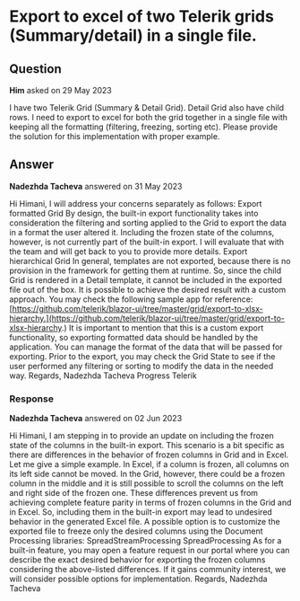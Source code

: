 # Export to excel of two Telerik grids (Summary/detail) in a single file.

## Question

**Him** asked on 29 May 2023

I have two Telerik Grid (Summary & Detail Grid). Detail Grid also have child rows. I need to export to excel for both the grid together in a single file with keeping all the formatting (filtering, freezing, sorting etc). Please provide the solution for this implementation with proper example.

## Answer

**Nadezhda Tacheva** answered on 31 May 2023

Hi Himani, I will address your concerns separately as follows: Export formatted Grid By design, the built-in export functionality takes into consideration the filtering and sorting applied to the Grid to export the data in a format the user altered it. Including the frozen state of the columns, however, is not currently part of the built-in export. I will evaluate that with the team and will get back to you to provide more details. Export hierarchical Grid In general, templates are not exported, because there is no provision in the framework for getting them at runtime. So, since the child Grid is rendered in a Detail template, it cannot be included in the exported file out of the box. It is possible to achieve the desired result with a custom approach. You may check the following sample app for reference: [https://github.com/telerik/blazor-ui/tree/master/grid/export-to-xlsx-hierarchy.](https://github.com/telerik/blazor-ui/tree/master/grid/export-to-xlsx-hierarchy.) It is important to mention that this is a custom export functionality, so exporting formatted data should be handled by the application. You can manage the format of the data that will be passed for exporting. Prior to the export, you may check the Grid State to see if the user performed any filtering or sorting to modify the data in the needed way. Regards, Nadezhda Tacheva Progress Telerik

### Response

**Nadezhda Tacheva** answered on 02 Jun 2023

Hi Himani, I am stepping in to provide an update on including the frozen state of the columns in the built-in export. This scenario is a bit specific as there are differences in the behavior of frozen columns in Grid and in Excel. Let me give a simple example. In Excel, if a column is frozen, all columns on its left side cannot be moved. In the Grid, however, there could be a frozen column in the middle and it is still possible to scroll the columns on the left and right side of the frozen one. These differences prevent us from achieving complete feature parity in terms of frozen columns in the Grid and in Excel. So, including them in the built-in export may lead to undesired behavior in the generated Excel file. A possible option is to customize the exported file to freeze only the desired columns using the Document Processing libraries: SpreadStreamProcessing SpreadProcessing As for a built-in feature, you may open a feature request in our portal where you can describe the exact desired behavior for exporting the frozen columns considering the above-listed differences. If it gains community interest, we will consider possible options for implementation. Regards, Nadezhda Tacheva
